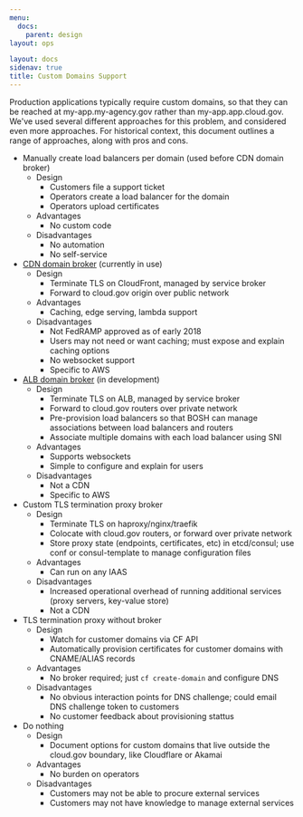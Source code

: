 ```yaml
---
menu:
  docs:
    parent: design
layout: ops

layout: docs
sidenav: true
title: Custom Domains Support
---
```


Production applications typically require custom domains, so that they can be reached at my-app.my-agency.gov rather than my-app.app.cloud.gov. We've used several different approaches for this problem, and considered even more approaches. For historical context, this document outlines a range of approaches, along with pros and cons.

* Manually create load balancers per domain (used before CDN domain broker)
    * Design
        * Customers file a support ticket
        * Operators create a load balancer for the domain
        * Operators upload certificates
    * Advantages
        * No custom code
    * Disadvantages
        * No automation
        * No self-service
* [CDN domain broker](https://github.com/18F/cf-cdn-service-broker) (currently in use)
    * Design
        * Terminate TLS on CloudFront, managed by service broker
        * Forward to cloud.gov origin over public network
    * Advantages
        * Caching, edge serving, lambda support
    * Disadvantages
        * Not FedRAMP approved as of early 2018
        * Users may not need or want caching; must expose and explain caching options
        * No websocket support
        * Specific to AWS
* [ALB domain broker](https://github.com/18F/cf-domain-broker-alb) (in development)
    * Design
        * Terminate TLS on ALB, managed by service broker
        * Forward to cloud.gov routers over private network
        * Pre-provision load balancers so that BOSH can manage associations between load balancers and routers
        * Associate multiple domains with each load balancer using SNI
    * Advantages
        * Supports websockets
        * Simple to configure and explain for users
    * Disadvantages
        * Not a CDN
        * Specific to AWS
* Custom TLS termination proxy broker
    * Design
        * Terminate TLS on haproxy/nginx/traefik
        * Colocate with cloud.gov routers, or forward over private network
        * Store proxy state (endpoints, certificates, etc) in etcd/consul; use conf or consul-template to manage configuration files
    * Advantages
        * Can run on any IAAS
    * Disadvantages
        * Increased operational overhead of running additional services (proxy servers, key-value store)
        * Not a CDN
* TLS termination proxy without broker
    * Design
        * Watch for customer domains via CF API
        * Automatically provision certificates for customer domains with CNAME/ALIAS records
    * Advantages
        * No broker required; just `cf create-domain` and configure DNS
    * Disadvantages
        * No obvious interaction points for DNS challenge; could email DNS challenge token to customers
        * No customer feedback about provisioning stattus
* Do nothing
    * Design
        * Document options for custom domains that live outside the cloud.gov boundary, like Cloudflare or Akamai
    * Advantages
        * No burden on operators
    * Disadvantages
        * Customers may not be able to procure external services
        * Customers may not have knowledge to manage external services
